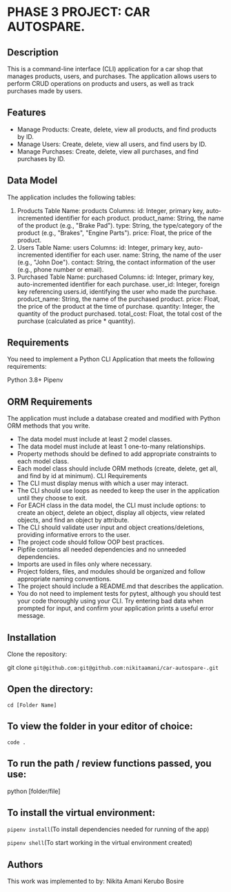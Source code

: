 # PHASE 3 PROJECT: CAR AUTOSPARE.

## Description
This is a command-line interface (CLI) application for a car shop that manages products, users, and purchases. The application allows users to perform CRUD operations on products and users, as well as track purchases made by users.

## Features
- Manage Products: Create, delete, view all products, and find products by ID.
- Manage Users: Create, delete, view all users, and find users by ID.
- Manage Purchases: Create, delete, view all purchases, and find purchases by ID.
## Data Model
The application includes the following tables:

1. Products
Table Name: products
Columns:
id: Integer, primary key, auto-incremented identifier for each product.
product_name: String, the name of the product (e.g., "Brake Pad").
type: String, the type/category of the product (e.g., "Brakes", "Engine Parts").
price: Float, the price of the product.
2. Users
Table Name: users
Columns:
id: Integer, primary key, auto-incremented identifier for each user.
name: String, the name of the user (e.g., "John Doe").
contact: String, the contact information of the user (e.g., phone number or email).
3. Purchased
Table Name: purchased
Columns:
id: Integer, primary key, auto-incremented identifier for each purchase.
user_id: Integer, foreign key referencing users.id, identifying the user who made the purchase.
product_name: String, the name of the purchased product.
price: Float, the price of the product at the time of purchase.
quantity: Integer, the quantity of the product purchased.
total_cost: Float, the total cost of the purchase (calculated as price * quantity).
## Requirements
You need to implement a Python CLI Application that meets the following requirements:

Python 3.8+
Pipenv

## ORM Requirements
The application must include a database created and modified with Python ORM methods that you write.

- The data model must include at least 2 model classes.
- The data model must include at least 1 one-to-many relationships.
- Property methods should be defined to add appropriate constraints to each model class.
- Each model class should include ORM methods (create, delete, get all, and find by id at minimum).
CLI Requirements
- The CLI must display menus with which a user may interact.
- The CLI should use loops as needed to keep the user in the application until they choose to exit.
- For EACH class in the data model, the CLI must include options: to create an object, delete an object, display all objects, view related objects, and find an object by attribute.
- The CLI should validate user input and object creations/deletions, providing informative errors to the user.
- The project code should follow OOP best practices.
- Pipfile contains all needed dependencies and no unneeded dependencies.
- Imports are used in files only where necessary.
- Project folders, files, and modules should be organized and follow appropriate naming conventions.
- The project should include a README.md that describes the application.
- You do not need to implement tests for pytest, although you should test your code thoroughly using your CLI. Try entering bad data when prompted for input, and confirm your application prints a useful error message.

## Installation
Clone the repository:

git clone 
`git@github.com:git@github.com:nikitaamani/car-autospare-.git`


## Open the directory:

`cd [Folder Name]`

## To view the folder in your editor of choice:

`code .`

## To run the path / review functions passed, you use: 
python [folder/file]

## To install the virtual environment:

`pipenv install`(To install dependencies needed for running of the app)

`pipenv shell`(To start working in the virtual environment created)

## Authors
This work was implemented to by:
Nikita Amani Kerubo Bosire